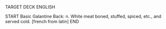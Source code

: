 TARGET DECK
ENGLISH

START
Basic
Galantine
Back: n. White meat boned, stuffed, spiced, etc., and served cold. [french from latin]
END
